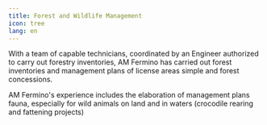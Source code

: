 ```yaml
---
title: Forest and Wildlife Management
icon: tree
lang: en
---
```


With a team of capable technicians, coordinated by an Engineer
authorized to carry out forestry inventories, AM Fermino
has carried out forest inventories and management plans of license areas
simple and forest concessions.

AM Fermino's experience includes the elaboration of management plans
fauna, especially for wild animals on land and in
waters (crocodile rearing and fattening projects)